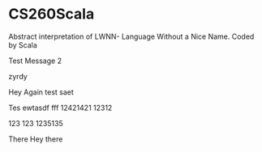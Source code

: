 # CS260Scala
Abstract interpretation of LWNN- Language Without a Nice Name. Coded by Scala

Test Message
2

zyrdy

Hey
Again
test
saet

Tes
ewtasdf
fff
12421421
12312


123
123
1235135

There
Hey there
